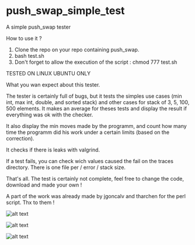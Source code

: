 # push_swap_simple_test
A simple push_swap tester

How to use it ?

1) Clone the repo on your repo containing push_swap.
2) bash test.sh
3) Don't forget to allow the execution of the script : chmod 777 test.sh

TESTED ON LINUX UBUNTU ONLY

What you wan expect about this tester.

The tester is certainly full of bugs, but it tests the simples use cases (min int, max int, double, and sorted stack) and other cases for stack of 3, 5, 100, 500 elements. It makes an average for theses tests and display the result if everything was ok with the checker.

It also display the min moves made by the programm, and count how many time the programm did his work under a certain limits (based on the correction).

It checks if there is leaks with valgrind.

If a test fails, you can check wich values caused the fail on the traces directory. There is one file per / error / stack size.

That's all. The test is certainly not complete, feel free to change the code, download and made your own !

A part of the work was already made by jgoncalv and tharchen for the perl script. Thx to them !


![alt text](https://i.ibb.co/nnw9V22/Capture-d-cran-de-2021-09-15-14-53-27.png)

![alt text](https://i.ibb.co/TBDPdJ4/Capture-d-cran-de-2021-09-15-14-54-52.png)

![alt text](https://i.ibb.co/9yNr9ht/Capture-d-cran-de-2021-09-15-14-54-58.png)
